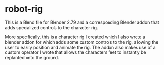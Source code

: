 # robot-rig
This is a Blend file for Blender 2.79 and a corresponding Blender addon that adds specialized controls to the character rig.

More specifically, this is a character rig I created which I also wrote a blender addon for which adds some custom controls to the rig, allowing the user to easily position and animate the rig. The addon also makes use of a custom operator I wrote that allows the characters feet to instantly be replanted onto the ground.
